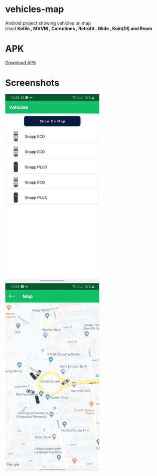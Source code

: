 # vehicles-map
Android project showing vehicles on map </br>
Used <b>Kotlin , MVVM , Coroutines , Retrofit , Glide , Koin(DI) and Room </b>

# APK
<a href="https://github.com/alirezanazari/vehicles-map/blob/master/apk.apk">Download APK</a>

# Screenshots
<img src="/screenshots/s0.jpg" width="300" height="600"/>
<img src="/screenshots/s1.jpg" width="300" height="600"/>
